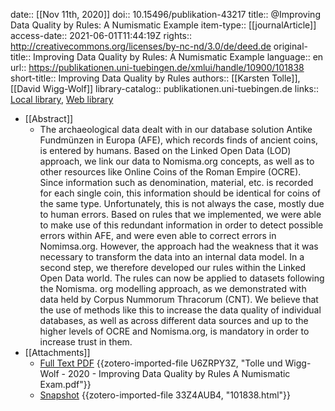 date:: [[Nov 11th, 2020]]
doi:: 10.15496/publikation-43217
title:: @Improving Data Quality by Rules: A Numismatic Example
item-type:: [[journalArticle]]
access-date:: 2021-06-01T11:44:19Z
rights:: http://creativecommons.org/licenses/by-nc-nd/3.0/de/deed.de
original-title:: Improving Data Quality by Rules: A Numismatic Example
language:: en
url:: https://publikationen.uni-tuebingen.de/xmlui/handle/10900/101838
short-title:: Improving Data Quality by Rules
authors:: [[Karsten Tolle]], [[David Wigg-Wolf]]
library-catalog:: publikationen.uni-tuebingen.de
links:: [Local library](zotero://select/groups/2386895/items/HQYKQIXQ), [Web library](https://www.zotero.org/groups/2386895/items/HQYKQIXQ)

- [[Abstract]]
	- The archaeological data dealt with in our database solution Antike Fundmünzen 
	  in Europa (AFE), which records finds of ancient coins, is entered by 
	  humans. Based on the Linked Open Data (LOD) approach, we link our data 
	  to Nomisma.org concepts, as well as to other resources like Online Coins of 
	  the Roman Empire (OCRE). Since information such as denomination, material, 
	  etc. is recorded for each single coin, this information should be identical for 
	  coins of the same type. Unfortunately, this is not always the case, mostly due to 
	  human errors. Based on rules that we implemented, we were able to make use of 
	  this redundant information in order to detect possible errors within AFE, and 
	  were even able to correct errors in Nomimsa.org. However, the approach had 
	  the weakness that it was necessary to transform the data into an internal data 
	  model. In a second step, we therefore developed our rules within the Linked 
	  Open Data world. The rules can now be applied to datasets following the Nomisma. 
	  org modelling approach, as we demonstrated with data held by Corpus 
	  Nummorum Thracorum (CNT). We believe that the use of methods like this to 
	  increase the data quality of individual databases, as well as across different data 
	  sources and up to the higher levels of OCRE and Nomisma.org, is mandatory in 
	  order to increase trust in them.
- [[Attachments]]
	- [Full Text PDF](https://publikationen.uni-tuebingen.de/xmlui/bitstream/10900/101838/1/CAA2017_Tolle-WiggWolf_Improving%20Data%20Quality_OA.pdf) {{zotero-imported-file U6ZRPY3Z, "Tolle und Wigg-Wolf - 2020 - Improving Data Quality by Rules A Numismatic Exam.pdf"}}
	- [Snapshot](https://publikationen.uni-tuebingen.de/xmlui/handle/10900/101838) {{zotero-imported-file 33Z4AUB4, "101838.html"}}